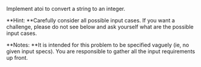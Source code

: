 Implement atoi to convert a string to an integer.

**Hint: **Carefully consider all possible input cases. If you want a challenge, please do not see below and ask yourself what are the possible input cases.

**Notes:  **It is intended for this problem to be specified vaguely \(ie, no given input specs\). You are responsible to gather all the input requirements up front.

